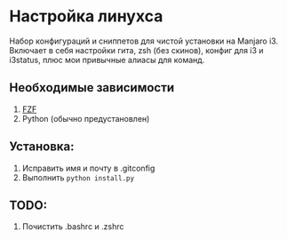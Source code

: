 # Настройка линухса

Набор конфигураций и сниппетов для чистой установки на Manjaro i3.
Включает в себя настройки гита, zsh (без скинов), конфиг для i3 и i3status,
плюс мои привычные алиасы для команд.

## Необходимые зависимости

1. [FZF](https://github.com/junegunn/fzf)
2. Python (обычно предустановлен)

## Установка:
1. Исправить имя и почту в .gitconfig
2. Выполнить ```python install.py```


## TODO:
1. Почистить .bashrc и .zshrc
